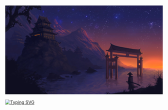 ![bg](newBg.jpg)

[![Typing SVG](https://readme-typing-svg.herokuapp.com?font=Fira+Code&weight=900&size=33&pause=1000&color=AD48AB&random=false&width=435&lines=Pavel+Glazunov)](https://git.io/typing-svg)
